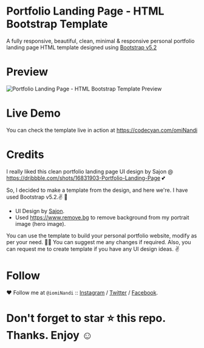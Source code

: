 # Portfolio Landing Page - HTML Bootstrap Template

A fully responsive, beautiful, clean, minimal &amp; responsive personal portfolio landing page HTML template designed using <a href="https://getbootstrap.com/docs/5.2/getting-started/download/">Bootstrap v5.2</a>

# Preview

<img alt="Portfolio Landing Page - HTML Bootstrap Template Preview" src="https://raw.githubusercontent.com/omiNandi/portfolio-landing-page-html-bootstrap-template/main/screenshot.png?raw=true" />

# Live Demo

You can check the template live in action at https://codecyan.com/omiNandi

# Credits

I really liked this clean portfolio landing page UI design by Sajon @ https://dribbble.com/shots/16831903-Portfolio-Landing-Page 💕

So, I decided to make a template from the design, and here we're. I have used Bootstrap v5.2.✌️ 👏

- UI Design by <a href="https://dribbble.com/shots/16831903-Portfolio-Landing-Page">Sajon</a>.
- Used https://www.remove.bg to remove background from my portrait image (hero image).

You can use the template to build your personal portfolio website, modify as per your need. 🎉🥳
You can suggest me any changes if required. Also, you can request me to create template if you have any UI design ideas. ✌️

# Follow

❤️ Follow me at ``@iomiNandi`` :: <a target="_blank" href="https://www.instagram.com/iomiNandi">Instagram</a> / <a target="_blank" href="https://twitter.com/iOMiNandi">Twitter</a> / <a target="_blank" href="https://www.facebook.com/iOMiNandi">Facebook</a>.

# Don't forget to star ⭐ this repo. Thanks. Enjoy ☺️ 

